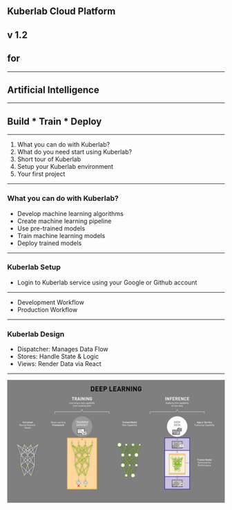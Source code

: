 
## Kuberlab Cloud Platform
v 1.2
---
## for
---
## Artificial Intelligence 
---

## Build * Train * Deploy
---

1. What you can do with Kuberlab?
2. What do you need start using Kuberlab?
4. Short tour of Kuberlab 
5. Setup your Kuberlab environment
6. Your first project

---
### What you can do with Kuberlab?
- Develop machine learning algorithms
- Create machine learning pipeline
- Use pre-trained models
- Train machine learning models  
- Deploy trained models

---
### Kuberlab Setup
  - Login to Kuberlab service using your Google or Github account
  
  

---

- Development Workflow
- Production Workflow

---

### Kuberlab Design

- Dispatcher: Manages Data Flow
- Stores: Handle State & Logic
- Views: Render Data via React

---
![Deep Learning](ai_difference_between_deep_learning_training_inference.jpg)

